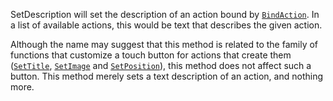SetDescription will set the description of an action bound by
[`BindAction`](https://create.roblox.com/docs/reference/engine/classes/ContextActionService#BindAction). In a list of
available actions, this would be text that describes the given action.

Although the name may suggest that this method is related to the family of
functions that customize a touch button for actions that create them
([`SetTitle`](https://create.roblox.com/docs/reference/engine/classes/ContextActionService#SetTitle),
[`SetImage`](https://create.roblox.com/docs/reference/engine/classes/ContextActionService#SetImage) and
[`SetPosition`](https://create.roblox.com/docs/reference/engine/classes/ContextActionService#SetPosition)), this method does
not affect such a button. This method merely sets a text description of an
action, and nothing more.